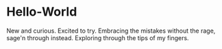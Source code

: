 # Hello-World
New and curious. Excited to try. Embracing the mistakes without the rage, sage'n through instead. Exploring through the tips of my fingers.
